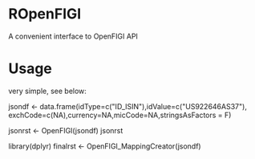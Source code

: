 # ROpenFIGI
A convenient interface to OpenFIGI API

# Usage
very simple, see below:


jsondf <- data.frame(idType=c("ID_ISIN"),idValue=c("US922646AS37"),
                     exchCode=c(NA),currency=NA,micCode=NA,stringsAsFactors = F)

jsonrst <- OpenFIGI(jsondf)
jsonrst

library(dplyr)
finalrst <- OpenFIGI_MappingCreator(jsondf)

